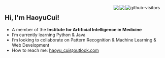 <a href="https://github.com/HaoyuCui/"> 
  <img align="right", src="https://komarev.com/ghpvc/?username=Haoyucui&label=Visitors&color=blue&style=flat&logo=github%22%20alt=%22gtihub-visitors%22" alt="github-visitors"/> 
</a>

<a href="https://blog.csdn.net/CalvinTri"> 
  <img align="right", src="https://img.shields.io/static/v1?label=Blog&message=CSDN&color=red"/>
</a>

<a href="https://aim.nuist.edu.cn/"> 
  <img align="right", src="https://img.shields.io/static/v1?label=Org&message=AIM&color=blue"/>
</a>

## Hi, I'm HaoyuCui!

-   A member of the **Institute for Artificial Intelligence in Medicine**
-   I’m currently learning Python & Java
-   I’m looking to collaborate on Pattern Recognition & Machine Learning & Web Development
-   How to reach me: haoyu_cui@outlook.com
